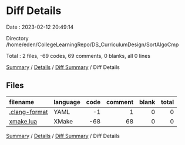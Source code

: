 # Diff Details

Date : 2023-02-12 20:49:14

Directory /home/eden/CollegeLearningRepo/DS_CurriculumDesign/SortAlgoCmp

Total : 2 files,  -69 codes, 69 comments, 0 blanks, all 0 lines

[Summary](results.md) / [Details](details.md) / [Diff Summary](diff.md) / Diff Details

## Files
| filename | language | code | comment | blank | total |
| :--- | :--- | ---: | ---: | ---: | ---: |
| [.clang-format](/.clang-format) | YAML | -1 | 1 | 0 | 0 |
| [xmake.lua](/xmake.lua) | XMake | -68 | 68 | 0 | 0 |

[Summary](results.md) / [Details](details.md) / [Diff Summary](diff.md) / Diff Details